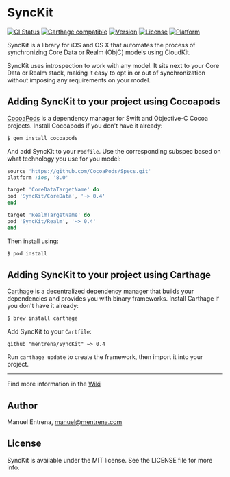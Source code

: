 # SyncKit

[![CI Status](http://img.shields.io/travis/mentrena/SyncKit.svg?style=flat)](https://travis-ci.org/mentrena/SyncKit)
[![Carthage compatible](https://img.shields.io/badge/Carthage-compatible-4BC51D.svg?style=flat)](https://github.com/Carthage/Carthage)
[![Version](https://img.shields.io/cocoapods/v/SyncKit.svg?style=flat)](http://cocoapods.org/pods/SyncKit)
[![License](https://img.shields.io/cocoapods/l/SyncKit.svg?style=flat)](http://cocoapods.org/pods/SyncKit)
[![Platform](https://img.shields.io/cocoapods/p/SyncKit.svg?style=flat)](http://cocoapods.org/pods/SyncKit)

SyncKit is a library for iOS and OS X that automates the process of synchronizing Core Data or Realm (ObjC) models using CloudKit.

SyncKit uses introspection to work with any model. It sits next to your Core Data or Realm stack, making it easy to opt in or out of synchronization without imposing any requirements on your model.

## Adding SyncKit to your project using Cocoapods

[CocoaPods](http://cocoapods.org) is a dependency manager for Swift and Objective-C Cocoa projects. Install Cocoapods if you don't have it already:

```bash
$ gem install cocoapods
```

And add SyncKit to your `Podfile`. Use the corresponding subspec based on what technology you use for you model:

```ruby
source 'https://github.com/CocoaPods/Specs.git'
platform :ios, '8.0'

target 'CoreDataTargetName' do
pod 'SyncKit/CoreData', '~> 0.4'
end

target 'RealmTargetName' do
pod 'SyncKit/Realm', '~> 0.4'
end
```

Then install using:

```bash
$ pod install
```

## Adding SyncKit to your project using Carthage

[Carthage](https://github.com/Carthage/Carthage) is a decentralized dependency manager that builds your dependencies and provides you with binary frameworks. Install Carthage if you don't have it already:

```bash
$ brew install carthage
```

Add SyncKit to your `Cartfile`:

```
github "mentrena/SyncKit" ~> 0.4
```

Run `carthage update` to create the framework, then import it into your project.

***

Find more information in the [Wiki](https://github.com/mentrena/SyncKit/wiki)
    

## Author

Manuel Entrena, manuel@mentrena.com

## License

SyncKit is available under the MIT license. See the LICENSE file for more info.

